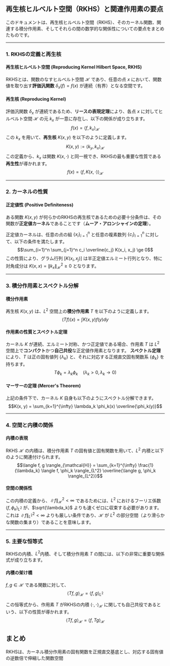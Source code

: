 ## 再生核ヒルベルト空間（RKHS）と関連作用素の要点

このドキュメントは、再生核ヒルベルト空間（RKHS）、そのカーネル関数、関連する積分作用素、そしてそれらの間の数学的な関係性についての要点をまとめたものです。

---

### 1. RKHSの定義と再生核

#### 再生核ヒルベルト空間 (Reproducing Kernel Hilbert Space, RKHS)
RKHSとは、関数のなすヒルベルト空間 $\mathcal{H}$ であり、任意の点 $x$ において、関数値を取り出す**評価汎関数** $\delta_x(f) = f(x)$ が連続（有界）となる空間です。

#### 再生核 (Reproducing Kernel)
評価汎関数 $\delta_x$ が連続であるため、**リースの表現定理**により、各点 $x$ に対してヒルベルト空間 $\mathcal{H}$ の元 $k_x$ が一意に存在し、以下の関係が成り立ちます。
$$f(x) = \langle f, k_x \rangle_{\mathcal{H}}$$
この $k_x$ を用いて、**再生核** $K(x, y)$ を以下のように定義します。
$$K(x, y) := \langle k_y, k_x \rangle_{\mathcal{H}}$$
この定義から、$k_x$ は関数 $K(x, \cdot)$ と同一視でき、RKHSの最も重要な性質である**再生性**が導かれます。
$$f(x) = \langle f, K(x, \cdot) \rangle_{\mathcal{H}}$$

---

### 2. カーネルの性質

#### 正定値性 (Positive Definiteness)
ある関数 $K(x, y)$ が何らかのRKHSの再生核であるための必要十分条件は、その関数が**正定値カーネル**であることです（**ムーア・アロンシャインの定理**）。

正定値カーネルは、任意の点の組 $\{x_i\}_{i=1}^n$ と任意の複素数列 $\{c_i\}_{i=1}^n$ に対して、以下の条件を満たします。
$$\sum_{i=1}^n \sum_{j=1}^n c_i \overline{c_j} K(x_i, x_j) \ge 0$$
この性質により、グラム行列 $[K(x_i, x_j)]$ は半正定値エルミート行列となり、特に対角成分は $K(x, x) = \|k_x\|_{\mathcal{H}}^2 \ge 0$ となります。

---

### 3. 積分作用素とスペクトル分解

#### 積分作用素
再生核 $K(x, y)$ は、$L^2$ 空間上の**積分作用素** $T$ を以下のように定義します。
$$(Tf)(x) = \int K(x, y) f(y) dy$$

#### 作用素の性質とスペクトル定理
カーネル $K$ が連続、エルミート対称、かつ正定値である場合、作用素 $T$ は $L^2$ 空間上で**コンパクト**かつ**自己共役**な正定値作用素となります。
**スペクトル定理**により、$T$ は正の固有値列 $\{\lambda_k\}$ と、それに対応する正規直交固有関数系 $\{\phi_k\}$ を持ちます。
$$T\phi_k = \lambda_k \phi_k \quad (\lambda_k > 0, \lambda_k \to 0)$$

#### マーサーの定理 (Mercer's Theorem)
上記の条件下で、カーネル $K$ 自身も以下のようにスペクトル分解できます。
$$K(x, y) = \sum_{k=1}^{\infty} \lambda_k \phi_k(x) \overline{\phi_k(y)}$$

---

### 4. 空間と内積の関係

#### 内積の表現
RKHS $\mathcal{H}$ の内積は、積分作用素 $T$ の固有値と固有関数を用いて、$L^2$ 内積と以下のように関連付けられます。
$$\langle f, g \rangle_{\mathcal{H}} = \sum_{k=1}^{\infty} \frac{1}{\lambda_k} \langle f, \phi_k \rangle_{L^2} \overline{\langle g, \phi_k \rangle_{L^2}}$$

#### 空間の関係性
この内積の定義から、$\|f\|_{\mathcal{H}}^2 < \infty$ であるためには、$L^2$ におけるフーリエ係数 $\langle f, \phi_k \rangle_{L^2}$ が、$\sqrt{\lambda_k}$ よりも速くゼロに収束する必要があります。これは $\|f\|_{L^2}^2 < \infty$ よりも厳しい条件であり、$\mathcal{H}$ が $L^2$ の部分空間（より滑らかな関数の集まり）であることを意味します。

---

### 5. 主要な恒等式

RKHSの内積、$L^2$内積、そして積分作用素 $T$ の間には、以下の非常に重要な関係式が成り立ちます。

#### 内積の架け橋
$f, g \in \mathcal{H}$ である関数に対して、
$$\langle Tf, g \rangle_{\mathcal{H}} = \langle f, g \rangle_{L^2}$$

この恒等式から、作用素 $T$ がRKHSの内積 $\langle \cdot, \cdot \rangle_{\mathcal{H}}$ に関しても自己共役であるという、以下の性質が導かれます。
$$\langle Tf, g \rangle_{\mathcal{H}} = \langle f, Tg \rangle_{\mathcal{H}}$$

## まとめ
RKHSは、カーネル積分作用素の固有関数を正規直交基底とし、対応する固有値の逆数倍で伸縮した関数空間
